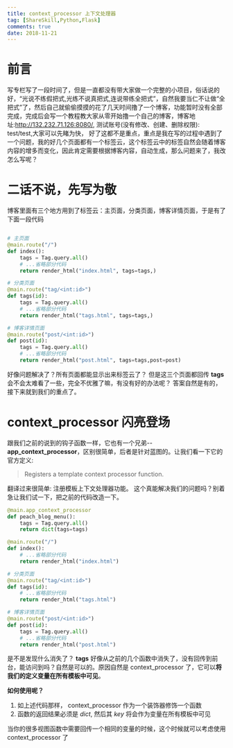 ```yaml
---
title: context_processor 上下文处理器
tag: [ShareSkill,Python,Flask]
comments: true
date: 2018-11-21
---
```




# 前言

写专栏写了一段时间了，但是一直都没有带大家做一个完整的小项目，俗话说的好，“光说不练假把式,光练不说真把式,连说带练全把式”，自然我要当仁不让做“全把式”了，然后自己就偷偷摸摸的花了几天时间撸了一个博客，功能暂时没有全部完成，完成后会写一个教程教大家从零开始撸一个自己的博客，博客地址:http://132.232.71.126:8080/, 测试账号(没有修改、创建、删除权限): test/test,大家可以先睹为快， 好了这都不是重点，重点是我在写的过程中遇到了一个问题，我的好几个页面都有一个标签云，这个标签云中的标签自然会随着博客内容的增多而变化，因此肯定需要根据博客内容，自动生成，那么问题来了，我改怎么写呢？

# 二话不说，先写为敬

博客里面有三个地方用到了标签云：主页面，分类页面，博客详情页面，于是有了下面一段代码

```python

# 主页面
@main.route("/")
def index():
    tags = Tag.query.all()
    # ...省略部分代码
    return render_html("index.html", tags=tags,)

# 分类页面
@main.route("tag/<int:id>")
def tags(id):
    tags = Tag.query.all()
    # ...省略部分代码
    return render_html("tags.html", tags=tags,)

# 博客详情页面
@main.route("post/<int:id>")
def post(id):
    tags = Tag.query.all()
    # ...省略部分代码
    return render_html("post.html", tags=tags,post=post)
```

好像问题解决了？所有页面都能显示出来标签云了？ 但是这三个页面都回传 **tags** 会不会太难看了一些，完全不优雅了嘛，有没有好的办法呢？ 答案自然是有的，接下来就到我们的重点了。

# context_processor 闪亮登场

跟我们之前的说到的钩子函数一样，它也有一个兄弟--**app_context_processor**，区别很简单，后者是针对蓝图的。让我们看一下它的官方定义:

> Registers a template context processor function.

翻译过来很简单: 注册模板上下文处理器功能。 这个真能解决我们的问题吗？别着急让我们试一下，把之前的代码改造一下。

```python
@main.app_context_processor
def peach_blog_menu():
    tags = Tag.query.all()
    return dict(tags=tags)

@main.route("/")
def index():
    # ...省略部分代码
    return render_html("index.html")

# 分类页面
@main.route("tag/<int:id>")
def tags(id):
    # ...省略部分代码
    return render_html("tags.html")

# 博客详情页面
@main.route("post/<int:id>")
def post(id):
    tags = Tag.query.all()
    # ...省略部分代码
    return render_html("post.html")
```

是不是发现什么消失了？ **tags** 好像从之前的几个函数中消失了，没有回传到前台，能访问到吗？自然是可以的。原因自然是 context_processor 了，它可以**将我们的定义变量在所有模板中可见**。

**如何使用呢？**
1.  如上述代码那样， context_processor 作为一个装饰器修饰一个函数
2.  函数的返回结果必须是 *dict*, 然后其 *key* 将会作为变量在所有模板中可见

当你的很多视图函数中需要回传一个相同的变量的时候，这个时候就可以考虑使用 context_processor 了

